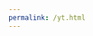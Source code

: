```yaml
---
permalink: /yt.html
---
```


<meta http-equiv="Refresh" content="0; url='https://pikakid98.github.io/youtube.html'" />
